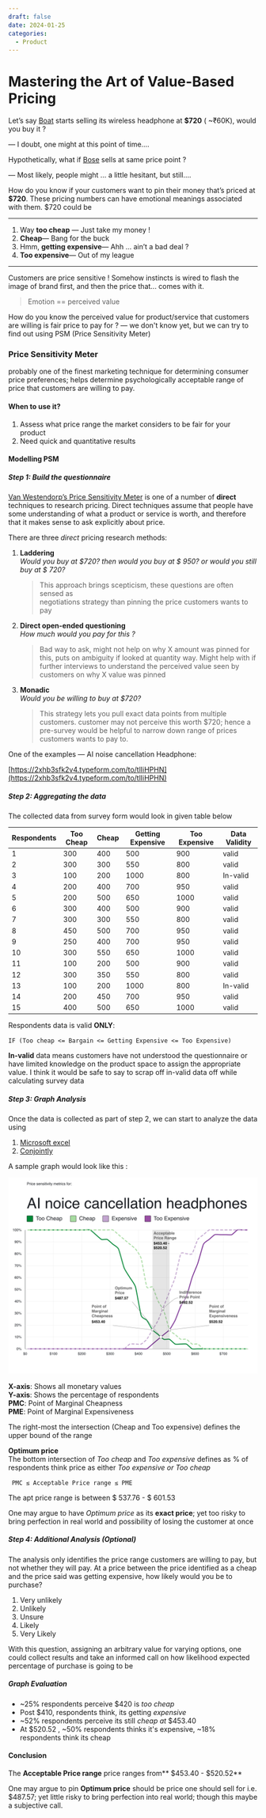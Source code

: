 ```yaml
---
draft: false
date: 2024-01-25
categories:
  - Product
---
```


# Mastering the Art of Value-Based Pricing

<!-- more -->

Let’s say [Boat](https://www.boat-lifestyle.com/) starts selling its wireless headphone at **$720** ( ~₹60K), would you
buy it ?

— I doubt, one might at this point of time.…

Hypothetically, what if [Bose](https://www.bose.com/home) sells at same price point ?

— Most likely, people might … a little hesitant, but still….

How do you know if your customers want to pin their money that’s priced at **$720**. These pricing numbers can have
emotional meanings associated with them. $720 could be

---

1. Way **too cheap** — Just take my money !
2. **Cheap**— Bang for the buck
3. Hmm, **getting expensive**— Ahh ... ain’t a bad deal ?
4. **Too expensive**— Out of my league

---

Customers are price sensitive ! Somehow instincts is wired to flash the image of brand first, and then the price that...
comes with it.



> Emotion == perceived value


How do you know the perceived value for product/service that customers are willing is fair price to pay for ? — we don't
know yet, but we can try to find out using PSM (Price Sensitivity Meter)

### Price Sensitivity Meter

probably one of the finest marketing technique for determining consumer price
preferences; helps determine psychologically acceptable range of price that customers are willing to pay.

#### When to use it?

1. Assess what price range the market considers to be fair for your product
2. Need quick and quantitative results

#### Modelling PSM

##### Step 1: Build the questionnaire

[Van Westendorp’s Price Sensitivity Meter](https://en.wikipedia.org/wiki/Van_Westendorp%27s_Price_Sensitivity_Meter) is
one of a number of **direct** techniques to research pricing. Direct techniques assume that people have some
understanding of what a product or service is worth, and therefore that it makes sense to ask explicitly about price.

There are three _direct_  pricing research methods:

1. **Laddering** <br> _Would you buy at $720? then would you buy at $ 950? or would you still buy at $ 720?_

      > This approach brings scepticism, these questions are often sensed as  
      > negotiations strategy than pinning the price customers wants to pay
   
2. **Direct open-ended questioning** <br> _How much would you pay for this ?_

    > Bad way to ask, might not help on why X amount was pinned for this, puts on ambiguity if looked at quantity way.
    > Might help with if further interviews to understand the perceived value seen by customers on why X value was
    > pinned
   
3. **Monadic** <br> _Would you be willing to buy at $720?_

    > This strategy lets you pull exact data points from multiple customers.
    > customer may not perceive this worth $720; hence a pre-survey would be helpful to narrow down range of
    > prices customers wants to pay to.

One of the examples — AI noise cancellation Headphone:

[https://2xhb3sfk2v4.typeform.com/to/tlIiHPHN](https://2xhb3sfk2v4.typeform.com/to/tlIiHPHN)

##### Step 2:  Aggregating the data

The collected data from survey form would look in given table below

| Respondents | Too Cheap | Cheap | Getting Expensive | Too Expensive | Data Validity |
|-------------|-----------|-------|-------------------|---------------|---------------|
| 1           | 300       | 400   | 500               | 900           | valid         |
| 2           | 300       | 300   | 550               | 800           | valid         |
| 3           | 100       | 200   | 1000              | 800           | In-valid      |
| 4           | 200       | 400   | 700               | 950           | valid         |
| 5           | 200       | 500   | 650               | 1000          | valid         |
| 6           | 300       | 400   | 500               | 900           | valid         |
| 7           | 300       | 300   | 550               | 800           | valid         |
| 8           | 450       | 500   | 700               | 950           | valid         |
| 9           | 250       | 400   | 700               | 950           | valid         |
| 10          | 300       | 550   | 650               | 1000          | valid         |
| 11          | 100       | 200   | 500               | 900           | valid         |
| 12          | 300       | 350   | 550               | 800           | valid         |
| 13          | 100       | 200   | 1000              | 800           | In-valid      |
| 14          | 200       | 450   | 700               | 950           | valid         |
| 15          | 400       | 500   | 650               | 1000          | valid         |

Respondents data is valid **ONLY**:

    IF (Too cheap <= Bargain <= Getting Expensive <= Too Expensive)


**In-valid** data means customers have not understood the questionnaire or have limited knowledge on the product space
to assign the appropriate value. I think it would be safe to say to scrap off in-valid data off while calculating survey data

##### Step 3: Graph Analysis

Once the data is collected as part of step 2, we can start to analyze the data using

1. [Microsoft excel](https://themaykin.com/blog/a-complete-guide-to-van-westendorp-how-to-graph-it-in-excel)
2. [Conjointly](http://conjointly.com/products/van-westendorp/)

A sample graph would look like this :

![graph.png](../../assets/02/graph.png)

**X-axis**:  Shows all monetary values <br>
**Y-axis**:  Shows the percentage of respondents <br>
**PMC**:     Point of Marginal Cheapness <br>
**PME**:     Point of Marginal Expensiveness

The right-most the intersection (Cheap and Too expensive) defines the upper bound of the range

**Optimum price** <br>
The bottom intersection of *Too cheap* and *Too expensive* defines as % of respondents think price as
either *Too expensive or Too cheap*


     PMC ≤ Acceptable Price range ≤ PME

The apt price range is between  $ 537.76 - $ 601.53

One may argue to have _Optimum price_ as its **exact price**; 
yet too risky to bring perfection in real world and possibility of losing the customer at once


##### Step 4: Additional Analysis (Optional)

The analysis only identifies the price range customers are willing to pay, but not whether they will pay. At a price between the price identified as a cheap and the price said was getting expensive, how likely would you be to purchase?

1. Very unlikely
2. Unlikely
3. Unsure
4. Likely
5. Very Likely

With this question, assigning an arbitrary value for varying options, one could collect results and take an informed
call on how likelihood expected percentage of purchase is going to be

##### Graph Evaluation

- ~25% respondents perceive $420 is *too cheap*
- Post $410, respondents think, its getting *expensive*
- ~52% respondents perceive its still *cheap at* $453.40
- At $520.52 , ~50% respondents thinks it's expensive, ~18% respondents think its cheap

#### Conclusion

The **Acceptable Price range** price ranges from** $453.40 - $520.52**

One may argue to pin **Optimum price** should be price one should sell for i.e. $487.57; yet little risky to bring
perfection into real world; though this maybe a subjective call.

